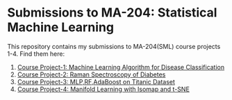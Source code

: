 # Submissions to MA-204: Statistical Machine Learning

This repository contains my submissions to MA-204(SML) course projects 1-4. Find them here: 

1. [Course Project-1: Machine Learning Algorithm for Disease Classification](./project-1/)
2. [Course Project-2: Raman Spectroscopy of Diabetes](./project-2/)
3. [Course Project-3: MLP,RF,AdaBoost on Titanic Dataset](./project-3/)
4. [Course Project-4: Manifold Learning with Isomap and t-SNE](./project-4/)